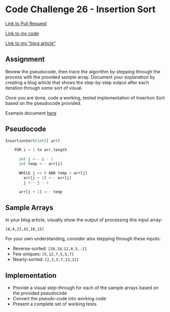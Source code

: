 # Code Challenge 26 - Insertion Sort

[Link to Pull Request](https://github.com/kassiebradshaw/data-structures-and-algorithms/pull/40)

[Link to my code](insertion_sort.py)

[Link to my "blog article"](blog.md)

## Assignment

Review the pseudocode, then trace the algorithm by stepping through the process with the provided sample array. Document your explanation by creating a blog article that shows the step-by-step output after each iteration through some sort of visual.

Once you are done, code a working, tested implementation of Insertion Sort based on the pseudocode provided.

Example document [here](https://codefellows.github.io/common_curriculum/data_structures_and_algorithms/Code_401/class-26/solutions/BLOG)

## Pseudocode

```Python
InsertionSort(int[] arr)

    FOR i = 1 to arr.length

      int j <-- i - 1
      int temp <-- arr[i]

      WHILE j >= 0 AND temp < arr[j]
        arr[j + 1] <-- arr[j]
        j <-- j - 1

      arr[j + 1] <-- temp
```

## Sample Arrays

In your blog article, visually show the output of processing this input array:

`[8,4,23,42,16,15]`

For your own understanding, consider also stepping through these inputs:

* Reverse-sorted: `[20,18,12,8,5,-2]`
* Few uniques: `[5,12,7,5,5,7]`
* Nearly-sorted: `[2,3,5,7,13,11]`

## Implementation

* Provide a visual step-through for each of the sample arrays based on the provided pseudocode
* Convert the pseudo-code into working code
* Present a complete set of working tests.
